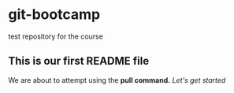 # git-bootcamp
test repository for the course

## This is our first README file
We are about to attempt using the **pull command.**
*Let's get started*

